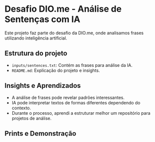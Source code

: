 # Desafio DIO.me - Análise de Sentenças com IA

Este projeto faz parte do desafio da DIO.me, onde analisamos frases utilizando inteligência artificial.

## Estrutura do projeto

- `inputs/sentences.txt`: Contém as frases para análise da IA.
- `README.md`: Explicação do projeto e insights.

## Insights e Aprendizados

- A análise de frases pode revelar padrões interessantes.
- IA pode interpretar textos de formas diferentes dependendo do contexto.
- Durante o processo, aprendi a estruturar melhor um repositório para projetos de análise.

## Prints e Demonstração

